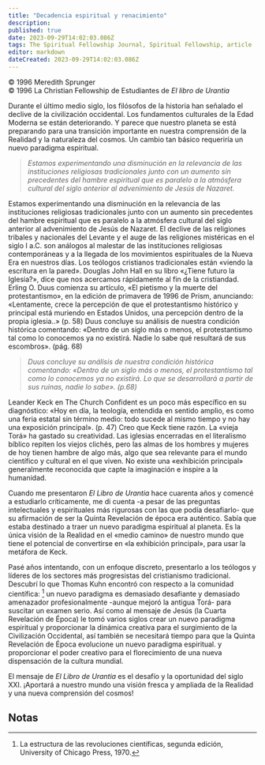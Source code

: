 ```yaml
---
title: "Decadencia espiritual y renacimiento"
description: 
published: true
date: 2023-09-29T14:02:03.086Z
tags: The Spiritual Fellowship Journal, Spiritual Fellowship, article
editor: markdown
dateCreated: 2023-09-29T14:02:03.086Z
---
```


<p class="v-card v-sheet theme--light grey lighten-3 px-2">© 1996 Meredith Sprunger<br>© 1996 La Christian Fellowship de Estudiantes de <i>El libro de Urantia</i></p>


Durante el último medio siglo, los filósofos de la historia han señalado el declive de la civilización occidental. Los fundamentos culturales de la Edad Moderna se están deteriorando. Y parece que nuestro planeta se está preparando para una transición importante en nuestra comprensión de la Realidad y la naturaleza del cosmos. Un cambio tan básico requeriría un nuevo paradigma espiritual.

> _Estamos experimentando una disminución en la relevancia de las instituciones religiosas tradicionales junto con un aumento sin precedentes del hambre espiritual que es paralelo a la atmósfera cultural del siglo anterior al advenimiento de Jesús de Nazaret._

Estamos experimentando una disminución en la relevancia de las instituciones religiosas tradicionales junto con un aumento sin precedentes del hambre espiritual que es paralelo a la atmósfera cultural del siglo anterior al advenimiento de Jesús de Nazaret. El declive de las religiones tribales y nacionales del Levante y el auge de las religiones mistéricas en el siglo I a.C. son análogos al malestar de las instituciones religiosas contemporáneas y a la llegada de los movimientos espirituales de la Nueva Era en nuestros días. Los teólogos cristianos tradicionales están «viendo la escritura en la pared». Douglas John Hall en su libro «¿Tiene futuro la Iglesia?», dice que nos acercamos rápidamente al fin de la cristiandad. Erling O. Duus comienza su artículo, «El pietismo y la muerte del protestantismo», en la edición de primavera de 1996 de Prism, anunciando: «Lentamente, crece la percepción de que el protestantismo histórico y principal está muriendo en Estados Unidos, una percepción dentro de la propia iglesia..» (p. 58) Duus concluye su análisis de nuestra condición histórica comentando: «Dentro de un siglo más o menos, el protestantismo tal como lo conocemos ya no existirá. Nadie lo sabe qué resultará de sus escombros». (pág. 68)

> _Duus concluye su análisis de nuestra condición histórica comentando: «Dentro de un siglo más o menos, el protestantismo tal como lo conocemos ya no existirá. Lo que se desarrollará a partir de sus ruinas, nadie lo sabe». (p.68)_

Leander Keck en The Church Confident es un poco más específico en su diagnóstico: «Hoy en día, la teología, entendida en sentido amplio, es como una feria estatal sin término medio: todo sucede al mismo tiempo y no hay una exposición principal». (p. 47) Creo que Keck tiene razón. La «vieja Torá» ha gastado su creatividad. Las iglesias encerradas en el literalismo bíblico repiten los viejos clichés, pero las almas de los hombres y mujeres de hoy tienen hambre de algo más, algo que sea relevante para el mundo científico y cultural en el que viven. No existe una «exhibición principal» generalmente reconocida que capte la imaginación e inspire a la humanidad.

Cuando me presentaron _El Libro de Urantia_ hace cuarenta años y comencé a estudiarlo críticamente, me di cuenta -a pesar de las preguntas intelectuales y espirituales más rigurosas con las que podía desafiarlo- que su afirmación de ser la Quinta Revelación de época era auténtico. Sabía que estaba destinado a traer un nuevo paradigma espiritual al planeta. Es la única visión de la Realidad en el «medio camino» de nuestro mundo que tiene el potencial de convertirse en «la exhibición principal», para usar la metáfora de Keck.

Pasé años intentando, con un enfoque discreto, presentarlo a los teólogos y líderes de los sectores más progresistas del cristianismo tradicional. Descubrí lo que Thomas Kuhn encontró con respecto a la comunidad científica: [^1] un nuevo paradigma es demasiado desafiante y demasiado amenazador profesionalmente -aunque mejoró la antigua Torá- para suscitar un examen serio. Así como al mensaje de Jesús (la Cuarta Revelación de Época) le tomó varios siglos crear un nuevo paradigma espiritual y proporcionar la dinámica creativa para el surgimiento de la Civilización Occidental, así también se necesitará tiempo para que la Quinta Revelación de Época evolucione un nuevo paradigma espiritual. y proporcionar el poder creativo para el florecimiento de una nueva dispensación de la cultura mundial.

El mensaje de _El Libro de Urantia_ es el desafío y la oportunidad del siglo XXI. ¡Aportará a nuestro mundo una visión fresca y ampliada de la Realidad y una nueva comprensión del cosmos!


## Notas

[^1]: La estructura de las revoluciones científicas, segunda edición, University of Chicago Press, 1970.

